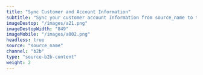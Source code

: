```yaml
---
title: "Sync Customer and Account Information"
subtitle: "Sync your customer account information from source_name to the B2B Trade Store."
imageDestop: "/images/a21.png"
imageDestopWidth: "849"
imageMobile: "/images/a002.png"
headless: true
source: "source_name"
channel: "b2b"
type: "source-b2b-content"
weight: 2
---
```


